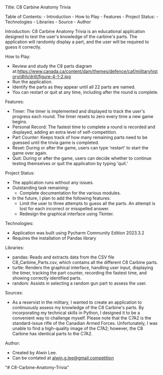 Title: C8 Carbine Anatomy Trivia

Table of Contents:
    - Introduction
    - How to Play
    - Features
    - Project Status:
    - Technologies
    - Libraries
    - Source
    - Author

Introduction:
C8 Carbine Anatomy Trivia is an educational application designed to test the user's knowledge of the carbine's parts.
The application will randomly display a part, and the user will be required to guess it correctly.

How to Play:
- Review and study the C8 parts diagram at:https://www.canada.ca/content/dam/themes/defence/caf/militaryhistory/dhh/drill/figure-4-1-2.jpg
- Run the application.
- Identify the parts as they appear until all 22 parts are named.
- You can restart or quit at any time, including after the round is complete.

Features:
- Timer: The timer is implemented and displayed to track the user's progress each round. The timer resets to zero every time a new game begins.
- Personal Record: The fastest time to complete a round is recorded and displayed, adding an extra level of self-competition.
- Part Counter: Keeps track of how many remaining parts need to be guessed until the trivia game is completed.
- Reset: During or after the game, users can type 'restart' to start the game over again.
- Quit: During or after the game, users can decide whether to continue testing themselves or quit the application by typing 'quit.'

Project Status:
- The application runs without any issues.
- Outstanding task remaining:
    - Complete documentation for the various modules.
- In the future, I plan to add the following features:
    - Limit the user to three attempts to guess all the parts. An attempt is lost for each incorrect or misspelled answer.
    - Redesign the graphical interface using Tkinter.

Technologies:
- Application was built using Pycharm Community Edition 2023.3.2
- Requires the installation of Pandas library

Libraries:
- pandas: Reads and extracts data from the CSV file C8_Carbine_Parts.csv, which contains all the different C8 Carbine parts.
- turtle: Renders the graphical interface, handling user input, displaying the timer, tracking the part counter, recording the fastest time, and showing correctly identified parts.
- random: Assists in selecting a random gun part to assess the user.


Sources:
- As a reservist in the military, I wanted to create an application to continuously assess my knowledge of the C8 Carbine's parts. By incorporating my technical skills in Python, I designed it to be a convenient way to challenge myself.
Please note that the C7A2 is the standard-issue rifle of the Canadian Armed Forces. Unfortunately, I was unable to find a high-quality image of the C7A2; however, the C8 Carbine has identical parts to the C7A2.


Author:
- Created by Alwin Lee.
- Can be contated at alwin.g.lee@gmail.competition




"# C8-Carbine-Anatomy-Trivia" 
